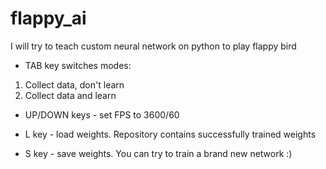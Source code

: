 # flappy_ai
I will try to teach custom neural network on python to play flappy bird

  - TAB key switches modes:
  1. Collect data, don't learn
  2. Collect data and learn

  - UP/DOWN keys - set FPS to 3600/60

  - L key - load weights. Repository contains successfully trained weights

  - S key - save weights. You can try to train a brand new network :)

